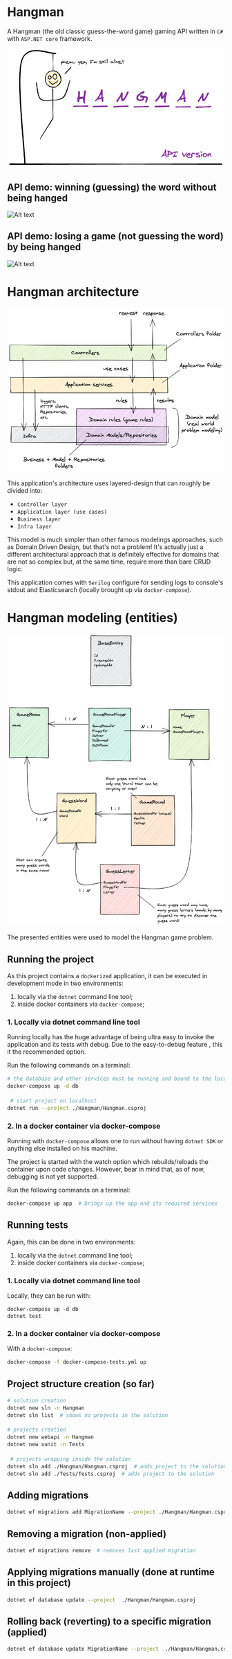 # Hangman

A Hangman (the old classic guess-the-word game) gaming API written in `C#` with `ASP.NET core` framework.

![Alt text](Docs/Img/HangmanLogo.png)

## API demo: winning (guessing) the word without being hanged

![Alt text](Docs/Gif/PlayerWin.gif)

## API demo: losing a game (not guessing the word) by being hanged

![Alt text](Docs/Gif/PlayerLoss.gif)

# Hangman architecture

![Alt text](Docs/Img/ApplicationCodeArchictecture.png)

This application's architecture uses layered-design that can roughly be divided into:

- `Controller layer`
- `Application layer (use cases)`
- `Business layer`
- `Infra layer`

This model is much simpler than other famous modelings approaches, such as Domain Driven Design, but that's not a problem! It's actually just a different architectural approach that is definitely effective for domains that are not so complex but, at the same time, require more than bare CRUD logic.

This application comes with `Serilog` configure for sending logs to console's stdout and Elasticsearch (locally brought up via `docker-compose`).

# Hangman modeling (entities)

![Alt text](Docs/Img/HangmanModeling.png)

The presented entities were used to model the Hangman game problem.

## Running the project

As this project contains a `dockerized` application, it can be executed in development mode in two environments:

1. locally via the `dotnet` command line tool;
2. inside docker containers via `docker-compose`;

### 1. Locally via dotnet command line tool

Running locally has the huge advantage of being ultra easy to invoke the application and its tests with
debug. Due to the easy-to-debug feature , this it the recommended option.

Run the following commands on a terminal:

```bash
# the database and other services must be running and bound to the localhost's port
docker-compose up -d db

 # start project on localhost
dotnet run --project ./Hangman/Hangman.csproj
```

### 2. In a docker container via docker-compose

Running with `docker-compose` allows one to run without having `dotnet SDK` or anything else installed on his machine.

The project is started with the watch option which rebuilds/reloads the container upon code changes. However, bear in mind that, as of now, debugging is not yet supported.

Run the following commands on a terminal:

```bash
docker-compose up app  # brings up the app and its required services
```

## Running tests

Again, this can be done in two environments:

1. locally via the `dotnet` command line tool;
2. inside docker containers via `docker-compose`;

### 1. Locally via dotnet command line tool

Locally, they can be run with:

```
docker-compose up -d db
dotnet test
```

### 2. In a docker container via docker-compose

With a `docker-compose`:

```bash
docker-compose -f docker-compose-tests.yml up
```

## Project structure creation (so far)

```bash
# solution creation
dotnet new sln -n Hangman
dotnet sln list  # shows no projects in the solution

# projects creation
dotnet new webapi -n Hangman
dotnet new xunit -n Tests

 # projects wrapping inside the solution
dotnet sln add ./Hangman/Hangman.csproj  # adds project to the solution
dotnet sln add ./Tests/Tests.csproj  # adds project to the solution
```

## Adding migrations

```bash
dotnet ef migrations add MigrationName --project ./Hangman/Hangman.csproj --context HangmanDbContext -v
```

## Removing a migration (non-applied)

```bash
dotnet ef migrations remove  # removes last applied migration
```

## Applying migrations manually (done at runtime in this project)

```bash
dotnet ef database update --project  ./Hangman/Hangman.csproj
```

## Rolling back (reverting) to a specific migration (applied)

```bash
dotnet ef database update MigrationName --project  ./Hangman/Hangman.csproj
```
